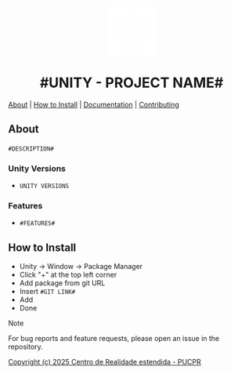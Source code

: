 <p align="center">
    <img width="100" height="100" src="/Documentation~/logos/1024x.png" align="center" />
</p>

<h1 align="center">#UNITY - PROJECT NAME#</h1>

[About](#about) | [How to Install](#how-to-install) | <a href="/Documentation~/UserManual.md">Documentation</a> | <a href="/Documentation~/CONTRIBUTING.md">Contributing</a>

## About

`#DESCRIPTION#`

### Unity Versions
- `UNITY VERSIONS`

### Features
- `#FEATURES#`

## How to Install

- Unity -> Window -> Package Manager  
- Click "+" at the top left corner  
- Add package from git URL  
- Insert `#GIT LINK#`
- Add  
- Done

> [!NOTE]
> For bug reports and feature requests, please open an issue in the repository.

[Copyright (c) 2025 Centro de Realidade estendida - PUCPR](LICENSE.md)
